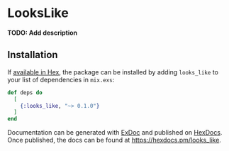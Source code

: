 # LooksLike

**TODO: Add description**

## Installation

If [available in Hex](https://hex.pm/docs/publish), the package can be installed
by adding `looks_like` to your list of dependencies in `mix.exs`:

```elixir
def deps do
  [
    {:looks_like, "~> 0.1.0"}
  ]
end
```

Documentation can be generated with [ExDoc](https://github.com/elixir-lang/ex_doc)
and published on [HexDocs](https://hexdocs.pm). Once published, the docs can
be found at <https://hexdocs.pm/looks_like>.

